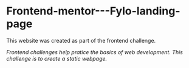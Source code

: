 # Frontend-mentor---Fylo-landing-page
This website was created as part of the frontend challenge. 

*Frontend challenges help pratice the basics of web development. This challenge is to create a static webpage.*
